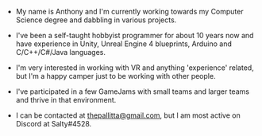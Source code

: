  - My name is Anthony and I'm currently working towards my Computer Science degree and dabbling in various projects.
 - I've been a self-taught hobbyist programmer for about 10 years now and have experience in Unity, Unreal Engine 4 blueprints, Arduino and C/C++/C#/Java languages.
 - I'm very interested in working with VR and anything 'experience' related, but I'm a happy camper just to be working with other people.
 - I've participated in a few GameJams with small teams and larger teams and thrive in that environment.

 - I can be contacted at thepallitta@gmail.com, but I am most active on Discord at Salty#4528.  

<!---
HighSodium/HighSodium is a ✨ special ✨ repository because its `README.md` (this file) appears on your GitHub profile.
You can click the Preview link to take a look at your changes.
--->
